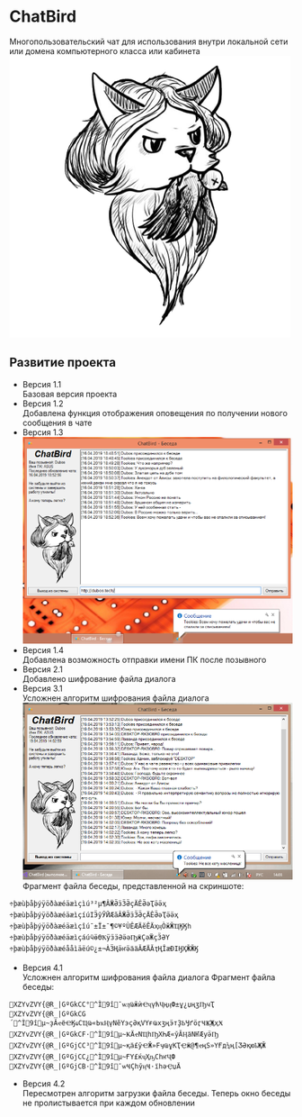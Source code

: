 # ChatBird
Многопользовательский чат для использования внутри локальной сети или домена компьютерного класса или кабинета \
![Логотип](https://github.com/Dubos1210/ChatBird/blob/master/logo.png)

## Развитие проекта
  + Версия 1.1 \
  Базовая версия проекта
  + Версия 1.2 \
  Добавлена функция отображения оповещения по получении нового сообщения в чате
  + Версия 1.3 \
  ![Скриншот версии 1.3](https://github.com/Dubos1210/ChatBird/blob/master/_releases/1.3/screenshot.png)
  + Версия 1.4 \
  Добавлена возможность отправки имени ПК после позывного
  + Версия 2.1 \
  Добавлено шифрование файла диалога
  + Версия 3.1 \
  Усложнен алгоритм шифрования файла диалога
  ![Скриншот версии 3.1](https://github.com/Dubos1210/ChatBird/blob/master/_releases/3.1/screenshot.png) \
  Фрагмент файла беседы, представленной на скриншоте:
  ```
  ÷þæùþåþýÿöðàæéäæìçìú³²µ¶ÂӜӚӟӞӚҫӒÊӚәҬӛӛҳ
  ÷þæùþåþýÿöðàæéäæìçíúӀӬӯӮӢӔӑÂӜӚӟӞӚҫӒÊӚәҬӛӛҳ
  ÷þæùþåþýÿöðàæéäæìçîú¯±Ï±¯¶©¥ºÙÊӔӒӗӖӒҳӊÒӂӁҴӃӃһ
  ÷þæùþåþýÿöðàæéäæìçáúӵӫӨҞÿӟӟӘӛәҦӝÇәӜҫӞӘҮ
  ÷þæùþåþýÿöðàæéååìäëú©¿±¬ÀӞҢӛҥӛӓӓӐӔӒӐҭҢÎӕÐӀӇҲӁӁӃ
  ```
  + Версия 4.1 \
  Усложнен алгоритм шифрования файла диалога
  Фрагмент файла беседы:
  ```
  XZYvZVY{@R_|GºGkCC°^Ì9î¯ѡӆҨӂѝҼҷүћҶңӊФ±ұ¿џңӡҦчҬ
  XZYvZVY{@R_|GºGkCG´^Ì9îµ~ҙӐҽёҼӃҩСҴҨ«ЬҡӉүNӗҮэҫӘқVҮғҨхӡңӭтҘҌӋґӧӷҸҜ҈ҖҳӾ
  XZYvZVY{@R_|GºGkCF·^Ì9îµ~ҜӒҽNҴһҦХҺӔ«ўӐӉӓNҤӔуӛҦ
  XZYvZVY{@R_|GºGjCC³^Ì9îµ~қӓ£ўҼӁ»FӌҨұKҬҾӝ@¶ҽңS»ҮҒд¼ң[ӠӘқюҍҖӁ
  XZYvZVY{@R_|GºGjCC¿^Ì9îµ~ҒҮ£ќҷҲҧСһҥҶФ
  XZYvZVY{@R_|GºGjCB·^Ì9î¯ѡҸҪһўӊҸ·їһәҾџӒ
  ```
  + Версия 4.2 \
  Пересмотрен алгоритм загрузки файла беседы. Теперь окно беседы не пролистывается при каждом обновлении